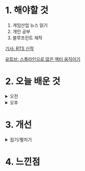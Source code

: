 
# 1. 해야할 것

1. 게임산업 뉴스 읽기 
2. 개인 공부  
3. 블루프린트 제작

[기사: RTS 신작](https://www.gameinsight.co.kr/news/articleView.html?idxno=32778)

[유튜브: 스플라인으로 많은 액터 움직이기](https://www.youtube.com/watch?v=I7vg-WXBtXY)





# 2. 오늘 배운 것

<details>
<summary>오전</summary>

## 오늘의 뉴스
### RTS 신작
![image](https://github.com/user-attachments/assets/6ad62eef-aa9c-472e-8891-2b2f714413aa)
```
스타크래프트처럼 3종족이 메인으로 만들어진 게임이 나온다
종족이 많아질수록 밸런스 조절이나 빌드같은 것들이 달라지는데
그래도 종족이 4~5개 되는 RTS가 생겼으면 좋겠다.
더 많은 종족이 다양한 대치에서 전략전술이 달라지는걸 보고 싶다.

오랜기간 스타크래프트를 대체할만한 RTS게임이 없었는데 이번 기회로 많이 생겨서 재미있게 볼 수 있으면 좋겠다.
```
■ 전국장애인이스포츠대회, 7월 19일 아산에서 개최
한국콘텐츠진흥원(원장 조현래, 이하 콘진원)은 대한장애인체육회(회장 정진완), 충청남도(도지사 김태흠), 아산시(시장 박경귀), 충남정보문화산업진흥원(원장 김곡미)과 함께 '2024 전국장애인이스포츠대회'를 오는 19~21일 사흘간 충청남도 아산시 아산장애인국민체육센터에서 개최합니다. PC 종목은 ▲리그 오브 레전드 ▲FC온라인 ▲카트라이더: 드리프트, 콘솔 종목은 ▲닌텐도 스위치 스포츠(테니스, 볼링), XR은 ▲인도어로잉 ▲휠체어레이싱과 함께 이번 대회 체험 종목으로 채택된 ▲크로스컨트리스키가 추가되어 지난 대회보다 더욱 뜨거운 경쟁과 다양한 볼거리를 제공할 예정입니다.

■ 출시 '2688일' 스위치, 닌텐도 최장 콘솔 등극 
어느덧 출시 8년차를 맞는 닌텐도 콘솔 스위치가 닌텐도 메인 게임기 중 가장 오랜 기간 이어진 콘솔 세대로 등극했습니다. 일본을 포함한 초기 발매 국가에서 2017년 3월 3일에 출시된 닌텐도 스위치는 2024년 7월 12일을 맞아 출시 2,688일을 기록했습니다.

■ 원신 메뉴 직접 만들기? '원신X메가MGC' 25일 진행
호요버스 코리아는 오픈월드 어드벤처 RPG ‘원신’이 메가MGC커피와 컬래버레이션을 실시한다고 12일 밝혔습니다. 이번 컬래버레이션에서는 원신의 캐릭터 ‘방랑자’를 활용한 신규 메뉴와 굿즈를 선보이며, 스탬프 챌린지 등 이벤트를 통한 보상이 제공됩니다.

■ 1:1 비율로 홍콩 담은 오픈 월드, '테스트 드라이브' 9월 12일 출시
PC 및 PS5 한국어판을 오는 9월 12일 정식 출시하며, 플레이스테이션 스토어 및 다이렉트 게임즈를 통해 사전 예약을 시작하였다고 밝혔습니다. '테스트 드라이브 언리미티드 2' 발매 후 13년 만에 테스트 드라이브 언리미티드 시리즈가 오픈 월드 대규모 멀티플레이어 레이싱 콘텐츠와 함께 유저들에게 돌아왔습니다.

■ 마법 물약 경영 '포셔노믹스', 콘솔 한국어판 출시 확정
아크시스템웍스 아시아지점은 Nintendo Switch, PlayStation5용 소프트 '포셔노믹스 -신비한 마법물약 상점-' 한국어판의 출시 결정을 발표하며, 트레일러와 게임 정보를 공개했습니다. Voracious Games의 '포셔노믹스 -신비한 마법물약 상점-'은 2022년 PC (Steam)버전으로 출시되어 각종 인디 게임 부문에서 수상 및 호평을 받은 마법물약 상점 경영 시뮬레이션 게임 'Potionomics'의 최신 콘솔 버전으로, 캐릭터 보이스(영어) 추가 및 기존 캐릭터의 신규 스토리, 클리어 이후에도 계속 즐길 수 있는 무한 모드, 그리고 3가지로 세분화된 게임 난이도 등 신규 요소가 추가되어 라프타를 더 자유롭고 재미있게 즐길 수 있습니다.

■ 소장품 5천개 이상, 중국 최초의 게임박물관 7월말 오픈 
중국 최초의 게임박물관이 오는 7월 말 시범운영을 시작합니다. 중국 내 주요 게임사가 밀집한 지역으로, 우리나라로 치면 판교에 게임박물관이 들어선 것과 비슷합니다. 한국콘텐츠진흥원 보고서에 따르면 전시관은 △초창기 비디오게임 △콘솔게임 △컴퓨터게임 역사 △중국 게임으로 나뉩니다. 

■ 신작보다 더 기대되는 '삼국지8', 10월 24일 나온다 
그래서 더욱 기대를 받는 리메이크작 삼국지8의 출시일이 빌리빌리 월드를 통해 공개됐습니다. 삼국지8은 군주를 포함해 수많은 장수 중 한 명을 선택하는 장수제를 채택한 타이틀이며 7편의 시스템을 더욱 가다듬어 장수제의 기틀을 닦은 작품이기도 합니다. 게임은 PS4, PS5, 닌텐도 스위치, 스팀 등을 통해 출시될 예정입니다.

■ 이제는 워터파크 개장, '플래닛 코스터2' 깜짝 발표 
그 정식 후속작이 12일 공식 발표됐습니다. 프론티어 디벨롭먼트는 12일 공식 홈페이지, 스팀페이지 등을 개설하고 공식 발표 영상과 함께 '플래닛 코스터2'를 공개했습니다.

■ 아마추어 원석 가린다, 대통령배 KeG 14일 개막
한국e스포츠협회(이하 협회)가 오는 14일(일) '제16회 대통령배 아마추어 이스포츠 대회' 지역 대표 선발전을 시작으로 올해 대회의 본격 개막을 알렸습니다. '대통령배 아마추어 이스포츠 대회'(KOREA e-SPORTS GAMES, 이하 대통령배 KeG)는 지역 이스포츠 균형 발전, 이스포츠 유망주 발굴과 아마추어 이스포츠 저변 확대를 위해 2007년 시작된 최초의 전국 단위 정식 아마추어 이스포츠 대회입니다.

■ 스타코링크, 경기게임마이스터고 학생 개발 참여 추진
모바일 게임 전문 퍼블리셔인 스타코링크와 게임 개발 분야 마이스터(특수목적) 고등학교인 경기게임마이스터고등학교가 9일 게임 산업 인재를 양성하기 위한 업무협약을 체결 했습니다. 스타코링크 오광배 대표는 '경기게임마이스터고등학교 학생들처럼 특정 산업에 목표 두고 전문가 과정을 선택한 학생들이 급변하는 사회와 산업에 흔들리지 않고 항상 자신이 계획한 미래를 위한 고민으로 자아를 찾아 나갈 수 있도록 이끌어 주는 것이 산업 현장의 선배로서의 역할이라고 생각한다'며, '묵묵히 자신의 꿈을 이루기 위해 노력해 줄 것을 그리고 학생들과 함께 할 수 있음을 좋은 기회로서 학교 관계자 그리고 학생 모두에게 감사의 뜻을 전한다'고 밝혔습니다.       

■ 비트 써밋으로 일본 진출, 하이퍼 닌자 액션 '닌자 일섬'
게임 퍼블리셔 CFK(대표 구창식)은 지난 12일, 초고속 하이퍼 닌자 액션 신작 '닌자 일섬(Ninja Issen)'이 일본의 인디 게임 페스티벌 '비트 써밋 2024'에 출전한다고 밝혔습니다. '닌자 일섬'은 비트 써밋 2024에 액션 / 어드벤처 / 플랫포머 장르 카테고리로 출전합니다.

■ 플랫폼 구분은 없다, SOOP 게임/e스포츠 브랜드 '어쎔블'
SOOP은 12일 자사 게임/e스포츠 생태계를 확장하고, 스트리머와 유저들에게 새로운 즐길 거리를 선보이기 위해 신규 브랜드 '어쎔블'을 출시했다고 밝혔습니다. '어쎔블'은 SOOP에서 활동하고 있는 스트리머뿐 아니라, 각기 다른 분야에서 활동하고 있는 다양한 스트리머들도 제약없이 콘텐츠에 참여할 수 있는 SOOP의 오리지널 게임 및 e스포츠 브랜드입니다.

■ RPG 더한 '애니팡 매치라이크', 16일 사전예약 돌입
위메이드플레이가 사전 예약을 앞둔 모바일게임 ‘애니팡 매치라이크’의 캐릭터와 게임 배경 등을 소개하는 티징 영상을 첫 공개했다고 12일 밝혔습니다. RPG를 접목한 모바일 퍼즐 게임 ‘애니팡 매치라이크’는 지난 3월과 5월, 대만과 일본에 출시되어 오픈마켓 평점 4.5를 비롯해 재방문율과 이벤트 참여율 등에서 높은 호응 기록하고 있다고 위메이드플레이는 전했습니다. 
</details>


<details>
<summary>오후</summary>

## 블루프린트 제작
### 숏컷
![image](https://github.com/user-attachments/assets/bf73792d-36c1-4022-8109-0e59dba4da80)

![image](https://github.com/user-attachments/assets/3c521bac-9678-4e5b-b723-143429b21940)


### 숏컷 레버
![image](https://github.com/user-attachments/assets/5ea6d84b-8a00-4991-869b-38f61a4e6a56)

![image](https://github.com/user-attachments/assets/eda97fb7-bfae-4e11-a217-c7d0bde4ec19)
![image](https://github.com/user-attachments/assets/fb627349-cd0b-4e49-9f1c-2294334f662e)

</details>




# 3. 개선


<details>
<summary>접기/펼치기</summary>


</details>



# 4. 느낀점


